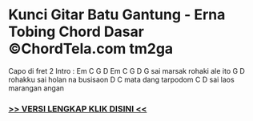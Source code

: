 
 # Kunci Gitar Batu Gantung - Erna Tobing Chord Dasar ©ChordTela.com tm2ga


Capo di fret 2 Intro : Em C G D Em C G D G sai marsak rohaki ale ito G D rohakku sai holan na busisaon D C mata dang tarpodom C D sai laos marangan angan

###  <a href="https://shortlighzx.web.app?sq=Kunci Gitar Batu Gantung - Erna Tobing Chord Dasar ©ChordTela.com"> >> VERSI LENGKAP KLIK DISINI << </a>
